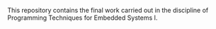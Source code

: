 This repository contains the final work carried out in the discipline of Programming Techniques for Embedded Systems I.
